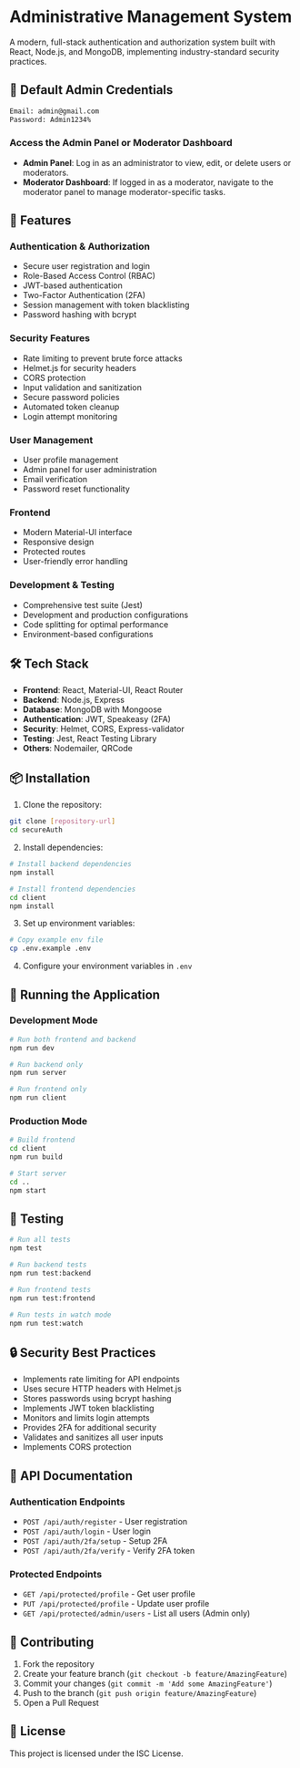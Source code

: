 # Administrative Management System

A modern, full-stack authentication and authorization system built with React, Node.js, and MongoDB, implementing industry-standard security practices.

## 🚀 Default Admin Credentials
```bash
Email: admin@gmail.com
Password: Admin1234%
```
### Access the Admin Panel or Moderator Dashboard

- **Admin Panel**: Log in as an administrator to view, edit, or delete users or moderators.  
- **Moderator Dashboard**: If logged in as a moderator, navigate to the moderator panel to manage moderator-specific tasks.  
## 🚀 Features

### Authentication & Authorization
- Secure user registration and login
- Role-Based Access Control (RBAC)
- JWT-based authentication
- Two-Factor Authentication (2FA)
- Session management with token blacklisting
- Password hashing with bcrypt

### Security Features
- Rate limiting to prevent brute force attacks
- Helmet.js for security headers
- CORS protection
- Input validation and sanitization
- Secure password policies
- Automated token cleanup
- Login attempt monitoring

### User Management
- User profile management
- Admin panel for user administration
- Email verification
- Password reset functionality

### Frontend
- Modern Material-UI interface
- Responsive design
- Protected routes
- User-friendly error handling

### Development & Testing
- Comprehensive test suite (Jest)
- Development and production configurations
- Code splitting for optimal performance
- Environment-based configurations

## 🛠️ Tech Stack

- **Frontend**: React, Material-UI, React Router
- **Backend**: Node.js, Express
- **Database**: MongoDB with Mongoose
- **Authentication**: JWT, Speakeasy (2FA)
- **Security**: Helmet, CORS, Express-validator
- **Testing**: Jest, React Testing Library
- **Others**: Nodemailer, QRCode

## 📦 Installation

1. Clone the repository:
```bash
git clone [repository-url]
cd secureAuth
```

2. Install dependencies:
```bash
# Install backend dependencies
npm install

# Install frontend dependencies
cd client
npm install
```

3. Set up environment variables:
```bash
# Copy example env file
cp .env.example .env
```

4. Configure your environment variables in `.env`

## 🚀 Running the Application

### Development Mode
```bash
# Run both frontend and backend
npm run dev

# Run backend only
npm run server

# Run frontend only
npm run client
```

### Production Mode
```bash
# Build frontend
cd client
npm run build

# Start server
cd ..
npm start
```

## 🧪 Testing

```bash
# Run all tests
npm test

# Run backend tests
npm run test:backend

# Run frontend tests
npm run test:frontend

# Run tests in watch mode
npm run test:watch
```

## 🔒 Security Best Practices

- Implements rate limiting for API endpoints
- Uses secure HTTP headers with Helmet.js
- Stores passwords using bcrypt hashing
- Implements JWT token blacklisting
- Monitors and limits login attempts
- Provides 2FA for additional security
- Validates and sanitizes all user inputs
- Implements CORS protection

## 📝 API Documentation

### Authentication Endpoints
- `POST /api/auth/register` - User registration
- `POST /api/auth/login` - User login
- `POST /api/auth/2fa/setup` - Setup 2FA
- `POST /api/auth/2fa/verify` - Verify 2FA token

### Protected Endpoints
- `GET /api/protected/profile` - Get user profile
- `PUT /api/protected/profile` - Update user profile
- `GET /api/protected/admin/users` - List all users (Admin only)

## 🤝 Contributing

1. Fork the repository
2. Create your feature branch (`git checkout -b feature/AmazingFeature`)
3. Commit your changes (`git commit -m 'Add some AmazingFeature'`)
4. Push to the branch (`git push origin feature/AmazingFeature`)
5. Open a Pull Request

## 📄 License

This project is licensed under the ISC License. 
